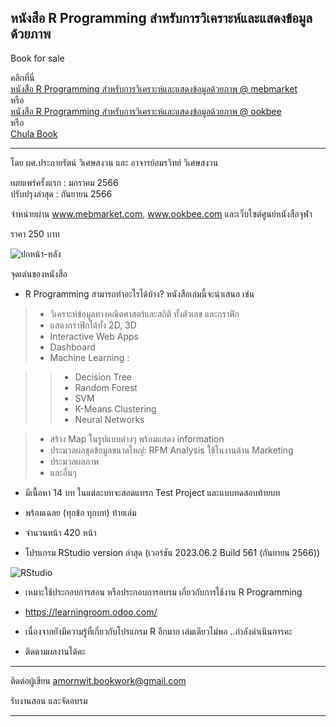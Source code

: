 ## หนังสือ R Programming สำหรับการวิเคราะห์และแสดงข้อมูลด้วยภาพ 
Book for sale
    
   
คลิกที่นี่   
[หนังสือ R Programming สำหรับการวิเคราะห์และแสดงข้อมูลด้วยภาพ @ mebmarket](https://www.mebmarket.com/ebook-224452-R-Programming-สำหรับการวิเคราะห์และแสดงข้อมูลด้วยภาพ)    
หรือ   
[หนังสือ R Programming สำหรับการวิเคราะห์และแสดงข้อมูลด้วยภาพ @ ookbee](https://www.ookbee.com/shop/book/88106122-5149-4386-9239-1d06768d1a34/r-programming-สำหรับการวิเคราะห์และแสดงข้อมูลด้วยภาพ)     
หรือ    
[Chula Book](https://www.chulabook.com/)  

***   

โดย ผศ.ประกายรัตน์ วิเศษสงวน และ อาจารย์อมรวิทย์ วิเศษสงวน

เผยแพร่ครั้งแรก : มกราคม 2566   
ปรับปรุงล่าสุด : กันยายน 2566

จำหน่ายผ่าน www.mebmarket.com, www.ookbee.com และเว็บไซต์ศูนย์หนังสือจุฬา

ราคา 250 บาท  

![ปกหน้า-หลัง](https://github.com/prakayrat/RProgrammingForDataAnalysisAndVisualization/assets/51775195/4f82fc3f-2dd9-4ced-97b7-52554cd239f4)

จุดเด่นของหนังสือ 
  
* R Programming สามารถทำอะไรได้บ้าง?  หนังสือเล่มนี้จะนำเสนอ เช่น  
> - วิเคราะห์ข้อมูลทางคณิตศาสตร์และสถิติ ทั้งตัวเลข และกราฟิก   
> - แสดงกราฟิกได้ทั้ง 2D, 3D
> - Interactive Web Apps  
> - Dashboard  
> - Machine Learning :

> >  - Decision Tree
> >  - Random Forest
> >  - SVM
> >  - K-Means Clustering
> >  - Neural Networks  

> - สร้าง Map ในรูปแบบต่างๆ พร้อมแสดง information  
> - ประมวลผลชุดข้อมูลขนาดใหญ่: RFM Analysis ใช้ในงานด้าน Marketing  
> - ประมวลผลภาพ
> - และอื่นๆ  

* มีเนื้อหา 14 บท ในแต่ละบทจะสอดแทรก Test Project และแบบทดสอบท้ายบท  
* พร้อมเฉลย (ทุกข้อ ทุกบท) ท้ายเล่ม  
* จำนวนหน้า 420 หน้า

* โปรแกรม RStudio version ล่าสุด (เวอร์ชัน 2023.06.2 Build 561 (กันยายน 2566))   

![RStudio](https://github.com/prakayrat/Book/assets/51775195/99b418b1-4c0d-45b0-b51f-6dba4f968e12)

* เหมาะใช้ประกอบการสอน หรือประกอบการอบรม เกี่ยวกับการใช้งาน R Programming 
    
* https://learningroom.odoo.com/  

* เนื่องจากยังมีความรู้ที่เกี่ยวกับโปรแกรม R อีกมาก เล่มเดียวไม่พอ ..กำลังดำเนินการคะ
* ติดตามผลงานได้คะ

***

  
ติดต่อผู้เขียน
amornwit.bookwork@gmail.com

รับงานสอน และจัดอบรม



***
